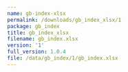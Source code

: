 ```yaml
---
name: gb-index-xlsx
permalink: /downloads/gb_index_xlsx/1
package: gb_index
title: gb_index_xlsx
filename: gb_index.xlsx
version: '1'
full_version: 1.0.4
file: /data/gb_index/1/gb_index.xlsx
---
```

